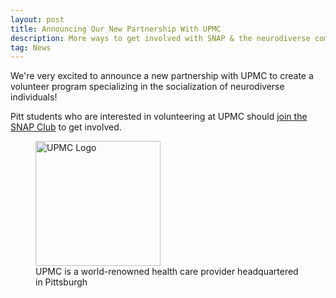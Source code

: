 ```yaml
---
layout: post
title: Announcing Our New Partnership With UPMC
description: More ways to get involved with SNAP & the neurodiverse community
tag: News
---
```

We're very excited to announce a new partnership with UPMC to create a volunteer program specializing in the socialization of neurodiverse individuals!

Pitt students who are interested in volunteering at UPMC should [join the SNAP Club](/join) to get involved.

<figure class="text-center">
    <img src="https://cdn.upmc.com/-/media/upmc/logos/upmc-life-changing-medicine.jpg?la=en&rev=7cd798e058014d3da07adbd13bc7996b"
         alt="UPMC Logo"
         width="200px">
    <figcaption>UPMC is a world-renowned health care provider headquartered in Pittsburgh</figcaption>
</figure>